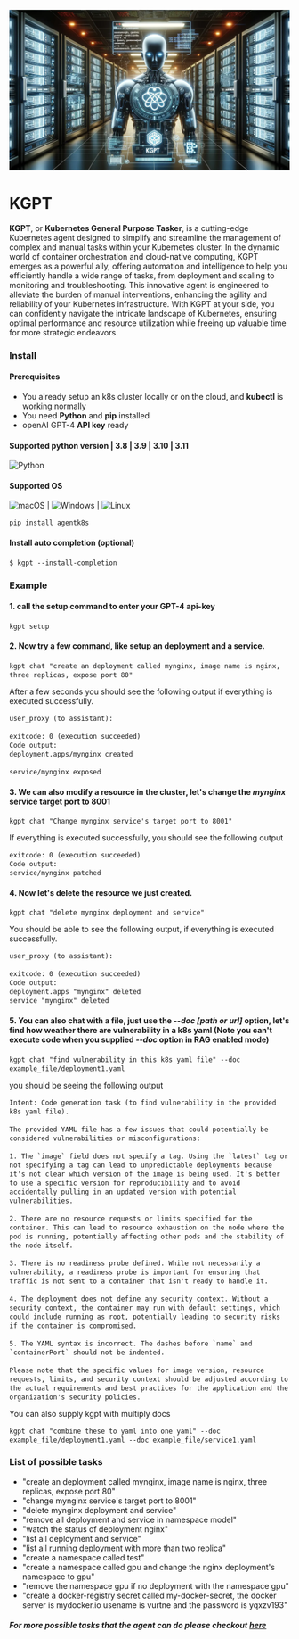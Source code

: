 ![alt text](./img/kgpt.webp)

# KGPT
**KGPT**, or **Kubernetes General Purpose Tasker**, is a cutting-edge Kubernetes agent designed to simplify and streamline the management of complex and manual tasks within your Kubernetes cluster. In the dynamic world of container orchestration and cloud-native computing, KGPT emerges as a powerful ally, offering automation and intelligence to help you efficiently handle a wide range of tasks, from deployment and scaling to monitoring and troubleshooting. This innovative agent is engineered to alleviate the burden of manual interventions, enhancing the agility and reliability of your Kubernetes infrastructure. With KGPT at your side, you can confidently navigate the intricate landscape of Kubernetes, ensuring optimal performance and resource utilization while freeing up valuable time for more strategic endeavors.

### Install

#### Prerequisites
- You already setup an k8s cluster locally or on the cloud, and **kubectl** is working normally
- You need **Python** and **pip** installed
- openAI GPT-4 **API key** ready


#### Supported python version  | 3.8 | 3.9 | 3.10 | 3.11 
 ![Python](https://img.shields.io/badge/python-3670A0?style=for-the-badge&logo=python&logoColor=ffdd54) 
#### Supported OS
![macOS](https://img.shields.io/badge/mac%20os-000000?style=for-the-badge&logo=macos&logoColor=F0F0F0) | ![Windows](https://img.shields.io/badge/Windows-0078D6?style=for-the-badge&logo=windows&logoColor=white) | ![Linux](https://img.shields.io/badge/Linux-FCC624?style=for-the-badge&logo=linux&logoColor=black)
```commandline 
pip install agentk8s
```

#### Install auto completion (optional)
```commandline
$ kgpt --install-completion
```

### Example
#### 1. call the setup command to enter your GPT-4 api-key
```commandline
kgpt setup
```

#### 2. Now try a few command, like setup an deployment and a service.
```commandline
kgpt chat "create an deployment called mynginx, image name is nginx, three replicas, expose port 80"
```
After a few seconds you should see the following output if everything is executed successfully.

```
user_proxy (to assistant):

exitcode: 0 (execution succeeded)
Code output: 
deployment.apps/mynginx created

service/mynginx exposed
```

#### 3. We can also modify a resource in the cluster, let's change the *mynginx* service target port to 8001

```commandline
kgpt chat "Change mynginx service's target port to 8001"
```

If everything is executed successfully, you should see the following output

```commandline
exitcode: 0 (execution succeeded)
Code output: 
service/mynginx patched
```

#### 4. Now let's delete the resource we just created.
```commandline
kgpt chat "delete mynginx deployment and service"
```
You should be able to see the following output, if everything is executed successfully.

```commandline
user_proxy (to assistant):

exitcode: 0 (execution succeeded)
Code output: 
deployment.apps "mynginx" deleted
service "mynginx" deleted
```
#### 5. You can also chat with a file, just use the *--doc [path or url]* option, let's find how weather there are vulnerability in a k8s yaml (Note you can't execute code when you supplied *--doc* option in RAG enabled mode)

```commandline
kgpt chat "find vulnerability in this k8s yaml file" --doc example_file/deployment1.yaml
```
you should be seeing the following output
```commandline
Intent: Code generation task (to find vulnerability in the provided k8s yaml file).

The provided YAML file has a few issues that could potentially be considered vulnerabilities or misconfigurations:

1. The `image` field does not specify a tag. Using the `latest` tag or not specifying a tag can lead to unpredictable deployments because it's not clear which version of the image is being used. It's better to use a specific version for reproducibility and to avoid accidentally pulling in an updated version with potential vulnerabilities.

2. There are no resource requests or limits specified for the container. This can lead to resource exhaustion on the node where the pod is running, potentially affecting other pods and the stability of the node itself.

3. There is no readiness probe defined. While not necessarily a vulnerability, a readiness probe is important for ensuring that traffic is not sent to a container that isn't ready to handle it.

4. The deployment does not define any security context. Without a security context, the container may run with default settings, which could include running as root, potentially leading to security risks if the container is compromised.

5. The YAML syntax is incorrect. The dashes before `name` and `containerPort` should not be indented.

Please note that the specific values for image version, resource requests, limits, and security context should be adjusted according to the actual requirements and best practices for the application and the organization's security policies.
```
You can also supply kgpt with multiply docs
```commandline
kgpt chat "combine these to yaml into one yaml" --doc example_file/deployment1.yaml --doc example_file/service1.yaml
```

### List of possible tasks
- "create an deployment called mynginx, image name is nginx, three replicas, expose port 80"
- "change mynginx service's target port to 8001"
- "delete mynginx deployment and service"
- "remove all deployment and service in namespace model"
- "watch the status of deployment nginx"
- "list all deployment and service"
- "list all running deployment with more than two replica"
- "create a namespace called test"
- "create a namespace called gpu and change the nginx deployment's namespace to gpu"
- "remove the namespace gpu if no deployment with the namespace gpu"
- "create a docker-registry secret called my-docker-secret, the docker server is mydocker.io usename is vurtne and the password is yqxzv193"

##### For more possible tasks that the agent can do please checkout [here](./Example_tasks.md)